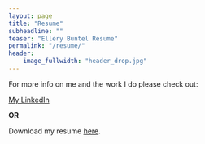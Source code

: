```yaml
---
layout: page
title: "Resume"
subheadline: ""
teaser: "Ellery Buntel Resume"
permalink: "/resume/"
header:
    image_fullwidth: "header_drop.jpg"
---
```


For more info on me and the work I do please check out:

[My LinkedIn](https://www.linkedin.com/in/ellery-buntel/)

**OR**

Download my resume [here](https://ebuntel.github.io/assets/pdf/resume2023-1pg.pdf).
